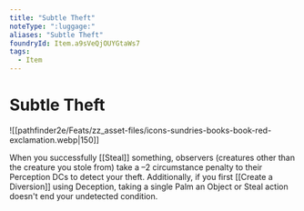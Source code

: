```yaml
---
title: "Subtle Theft"
noteType: ":luggage:"
aliases: "Subtle Theft"
foundryId: Item.a9sVeQjOUYGtaWs7
tags:
  - Item
---
```


# Subtle Theft
![[pathfinder2e/Feats/zz_asset-files/icons-sundries-books-book-red-exclamation.webp|150]]

When you successfully [[Steal]] something, observers (creatures other than the creature you stole from) take a –2 circumstance penalty to their Perception DCs to detect your theft. Additionally, if you first [[Create a Diversion]] using Deception, taking a single Palm an Object or Steal action doesn't end your undetected condition.
